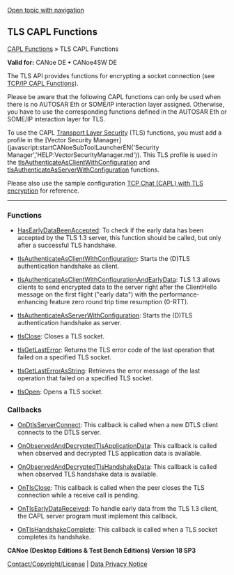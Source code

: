 [Open topic with navigation](../../../../CANoeDEFamily.htm#Topics/CAPLFunctions/TLSAPI/CAPLfunctionsTLSOverview.md)

## TLS CAPL Functions

[CAPL Functions](../CAPLfunctions.md) » TLS CAPL Functions

**Valid for:** CANoe DE • CANoe4SW DE

The TLS API provides functions for encrypting a socket connection (see [TCP/IP CAPL Functions](../TCPIPAPI/CAPLfunctionsTCPIPOverview.md)).

Please be aware that the following CAPL functions can only be used when there is no AUTOSAR Eth or SOME/IP interaction layer assigned. Otherwise, you have to use the corresponding functions defined in the AUTOSAR Eth or SOME/IP interaction layer for TLS.

To use the CAPL [Transport Layer Security](../../CANoeCANalyzer/Security/SecurityTLS.md) (TLS) functions, you must add a profile in the [Vector Security Manager](javascript:startCANoeSubToolLauncherEN('Security Manager','HELP:VectorSecurityManager.md')). This TLS profile is used in the [tlsAuthenticateAsClientWithConfiguration](Functions/CAPLFunctiontlsAuthenticateAsClientWithConfiguration.md) and [tlsAuthenticateAsServerWithConfiguration](Functions/CAPLFunctiontlsAuthenticateAsServerWithConfiguration.md) functions.

Please also use the sample configuration [TCP Chat (CAPL) with TLS encryption](../../SampConf/Ethernet/CANoe/Chat/ChatTLScn.md) for reference.

---

### Functions

- [HasEarlyDataBeenAccepted](Functions/CAPLFunctionHasEarlyDataBeenAccepted.md): To check if the early data has been accepted by the TLS 1.3 server, this function should be called, but only after a successful TLS handshake.

- [tlsAuthenticateAsClientWithConfiguration](Functions/CAPLFunctiontlsAuthenticateAsClientWithConfiguration.md): Starts the (D)TLS authentication handshake as client.

- [tlsAuthenticateAsClientWithConfigurationAndEarlyData](Functions/CAPLFunctiontlsAuthenticateAsClientWithConfigurationAndEarlyData.md): TLS 1.3 allows clients to send encrypted data to the server right after the ClientHello message on the first flight ("early data") with the performance-enhancing feature zero round trip time resumption (0-RTT).

- [tlsAuthenticateAsServerWithConfiguration](Functions/CAPLFunctiontlsAuthenticateAsServerWithConfiguration.md): Starts the (D)TLS authentication handshake as server.

- [tlsClose](Functions/CAPLfunctiontlsClose.md): Closes a TLS socket.

- [tlsGetLastError](Functions/CAPLfunctiontlsGetLastError.md): Returns the TLS error code of the last operation that failed on a specified TLS socket.

- [tlsGetLastErrorAsString](Functions/CAPLfunctiontlsGetLastErrorAsString.md): Retrieves the error message of the last operation that failed on a specified TLS socket.

- [tlsOpen](Functions/CAPLfunctiontlsOpen.md): Opens a TLS socket.

### Callbacks

- [OnDtlsServerConnect](EventProcedures/CAPLfunctionOnDtlsServerConnect.md): This callback is called when a new DTLS client connects to the DTLS server.

- [OnObservedAndDecryptedTlsApplicationData](EventProcedures/CAPLfunctionOnObservedAndDecryptedTlsApplicationData.md): This callback is called when observed and decrypted TLS application data is available.

- [OnObservedAndDecryptedTlsHandshakeData](EventProcedures/CAPLfunctionOnObservedAndDecryptedTlsHandshakeData.md): This callback is called when observed TLS handshake data is available.

- [OnTlsClose](EventProcedures/CAPLfunctionOnTlsClose.md): This callback is called when the peer closes the TLS connection while a receive call is pending.

- [OnTlsEarlyDataReceived](EventProcedures/CAPLfunctionOnTlsEarlyDataReceived.md): To handle early data from the TLS 1.3 client, the CAPL server program must implement this callback.

- [OnTlsHandshakeComplete](EventProcedures/CAPLfunctionOnTlsHandshakeComplete.md): This callback is called when a TLS socket completes its handshake.

**CANoe (Desktop Editions & Test Bench Editions) Version 18 SP3**

[Contact/Copyright/License](../../Shared/ContactCopyrightLicense.md) | [Data Privacy Notice](https://www.vector.com/int/en/company/get-info/privacy-policy/)
